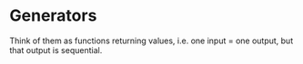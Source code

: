 # Generators 
Think of them as functions returning values, i.e. one input = one output, but that output is sequential.